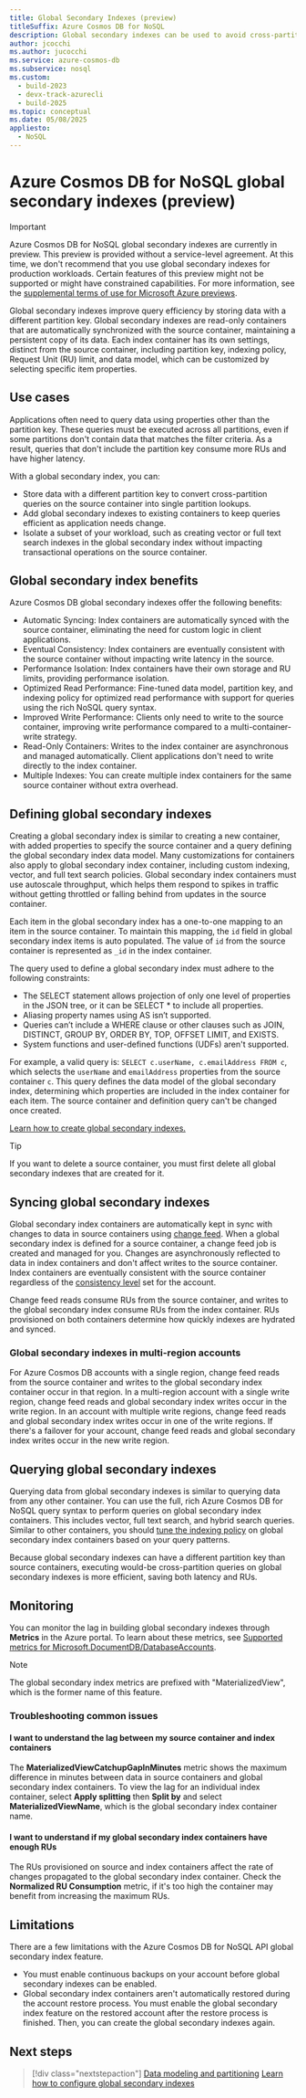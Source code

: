 ```yaml
---
title: Global Secondary Indexes (preview)
titleSuffix: Azure Cosmos DB for NoSQL
description: Global secondary indexes can be used to avoid cross-partition queries on a source container in Azure Cosmos DB.
author: jcocchi
ms.author: jucocchi
ms.service: azure-cosmos-db
ms.subservice: nosql
ms.custom:
  - build-2023
  - devx-track-azurecli
  - build-2025
ms.topic: conceptual
ms.date: 05/08/2025
appliesto:
  - NoSQL
---
```


# Azure Cosmos DB for NoSQL global secondary indexes (preview)

> [!IMPORTANT]
> Azure Cosmos DB for NoSQL global secondary indexes are currently in preview. This preview is provided without a service-level agreement. At this time, we don't recommend that you use global secondary indexes for production workloads. Certain features of this preview might not be supported or might have constrained capabilities. For more information, see the [supplemental terms of use for Microsoft Azure previews](https://azure.microsoft.com/support/legal/preview-supplemental-terms/).

Global secondary indexes improve query efficiency by storing data with a different partition key. Global secondary indexes are read-only containers that are automatically synchronized with the source container, maintaining a persistent copy of its data. Each index container has its own settings, distinct from the source container, including partition key, indexing policy, Request Unit (RU) limit, and data model, which can be customized by selecting specific item properties.

## Use cases

Applications often need to query data using properties other than the partition key. These queries must be executed across all partitions, even if some partitions don't contain data that matches the filter criteria. As a result, queries that don't include the partition key consume more RUs and have higher latency.

With a global secondary index, you can:

- Store data with a different partition key to convert cross-partition queries on the source container into single partition lookups.
- Add global secondary indexes to existing containers to keep queries efficient as application needs change.
- Isolate a subset of your workload, such as creating vector or full text search indexes in the global secondary index without impacting transactional operations on the source container.

## Global secondary index benefits

Azure Cosmos DB global secondary indexes offer the following benefits:

- Automatic Syncing: Index containers are automatically synced with the source container, eliminating the need for custom logic in client applications.
- Eventual Consistency: Index containers are eventually consistent with the source container without impacting write latency in the source.
- Performance Isolation: Index containers have their own storage and RU limits, providing performance isolation.
- Optimized Read Performance: Fine-tuned data model, partition key, and indexing policy for optimized read performance with support for queries using the rich NoSQL query syntax.
- Improved Write Performance: Clients only need to write to the source container, improving write performance compared to a multi-container-write strategy.
- Read-Only Containers: Writes to the index container are asynchronous and managed automatically. Client applications don't need to write directly to the index container.
- Multiple Indexes: You can create multiple index containers for the same source container without extra overhead.

## Defining global secondary indexes

Creating a global secondary index is similar to creating a new container, with added properties to specify the source container and a query defining the global secondary index data model. Many customizations for containers also apply to global secondary index container, including custom indexing, vector, and full text search policies. Global secondary index containers must use autoscale throughput, which helps them respond to spikes in traffic without getting throttled or falling behind from updates in the source container.

Each item in the global secondary index has a one-to-one mapping to an item in the source container. To maintain this mapping, the `id` field in global secondary index items is auto populated. The value of `id` from the source container is represented as `_id` in the index container.

The query used to define a global secondary index must adhere to the following constraints:
 - The SELECT statement allows projection of only one level of properties in the JSON tree, or it can be SELECT * to include all properties.
 - Aliasing property names using AS isn’t supported.
 - Queries can’t include a WHERE clause or other clauses such as JOIN, DISTINCT, GROUP BY, ORDER BY, TOP, OFFSET LIMIT, and EXISTS.
 - System functions and user-defined functions (UDFs) aren't supported.

 For example, a valid query is: `SELECT c.userName, c.emailAddress FROM c`, which selects the `userName` and `emailAddress` properties from the source container `c`. This query defines the data model of the global secondary index, determining which properties are included in the index container for each item. The source container and definition query can't be changed once created.
 
 [Learn how to create global secondary indexes.](how-to-configure-global-secondary-indexes.md#create-a-global-secondary-index)
 
> [!TIP]
> If you want to delete a source container, you must first delete all global secondary indexes that are created for it.

## Syncing global secondary indexes

Global secondary index containers are automatically kept in sync with changes to data in source containers using [change feed](../change-feed.md). When a global secondary index is defined for a source container, a change feed job is created and managed for you. Changes are asynchronously reflected to data in index containers and don't affect writes to the source container. Index containers are eventually consistent with the source container regardless of the [consistency level](../consistency-levels.md) set for the account.

Change feed reads consume RUs from the source container, and writes to the global secondary index consume RUs from the index container. RUs provisioned on both containers determine how quickly indexes are hydrated and synced.

### Global secondary indexes in multi-region accounts

For Azure Cosmos DB accounts with a single region, change feed reads from the source container and writes to the global secondary index container occur in that region. In a multi-region account with a single write region, change feed reads and global secondary index writes occur in the write region. In an account with multiple write regions, change feed reads and global secondary index writes occur in one of the write regions. If there's a failover for your account, change feed reads and global secondary index writes occur in the new write region.

## Querying global secondary indexes

Querying data from global secondary indexes is similar to querying data from any other container. You can use the full, rich Azure Cosmos DB for NoSQL query syntax to perform queries on global secondary index containers. This includes vector, full text search, and hybrid search queries. Similar to other containers, you should [tune the indexing policy](./how-to-manage-indexing-policy.md) on global secondary index containers based on your query patterns.

Because global secondary indexes can have a different partition key than source containers, executing would-be cross-partition queries on global secondary indexes is more efficient, saving both latency and RUs.

## Monitoring

You can monitor the lag in building global secondary indexes through **Metrics** in the Azure portal. To learn about these metrics, see [Supported metrics for Microsoft.DocumentDB/DatabaseAccounts](../monitor-reference.md#supported-metrics-for-microsoftdocumentdbdatabaseaccounts).

> [!NOTE]
> The global secondary index metrics are prefixed with "MaterializedView", which is the former name of this feature. 

### Troubleshooting common issues

#### I want to understand the lag between my source container and index containers

The **MaterializedViewCatchupGapInMinutes** metric shows the maximum difference in minutes between data in source containers and global secondary index containers. To view the lag for an individual index container, select **Apply splitting** then **Split by** and select **MaterializedViewName**, which is the global secondary index container name.

#### I want to understand if my global secondary index containers have enough RUs

The RUs provisioned on source and index containers affect the rate of changes propagated to the global secondary index container. Check the **Normalized RU Consumption** metric, if it's too high the container may benefit from increasing the maximum RUs.

## Limitations

There are a few limitations with the Azure Cosmos DB for NoSQL API global secondary index feature.

- You must enable continuous backups on your account before global secondary indexes can be enabled.
- Global secondary index containers aren't automatically restored during the account restore process. You must enable the global secondary index feature on the restored account after the restore process is finished. Then, you can create the global secondary indexes again.

## Next steps

> [!div class="nextstepaction"]
> [Data modeling and partitioning](model-partition-example.md)
> [Learn how to configure global secondary indexes](how-to-configure-global-secondary-indexes.md)
